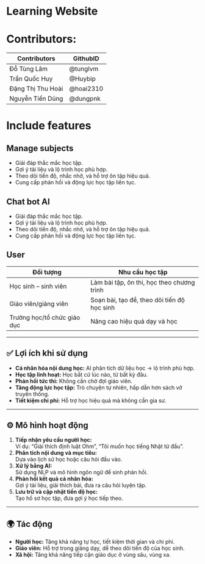 # Learning Website

# Contributors:

| Contributors         | GithubID       |
|----------------------|----------------|
| Đỗ Tùng Lâm          | @tunglvm       |
| Trần Quốc Huy        | @Huybip        |
| Đặng Thị Thu Hoài    | @hoai2310      |
| Nguyễn Tiến Dũng     | @dungpnk       |


# Include features
## Manage subjects
- Giải đáp thắc mắc học tập.
- Gợi ý tài liệu và lộ trình học phù hợp.
- Theo dõi tiến độ, nhắc nhở, và hỗ trợ ôn tập hiệu quả.
- Cung cấp phản hồi và động lực học tập liên tục.
## Chat bot AI
- Giải đáp thắc mắc học tập.
- Gợi ý tài liệu và lộ trình học phù hợp.
- Theo dõi tiến độ, nhắc nhở, và hỗ trợ ôn tập hiệu quả.
- Cung cấp phản hồi và động lực học tập liên tục.


## User

| Đối tượng                   | Nhu cầu học tập                             |
|-----------------------------|---------------------------------------------|
| Học sinh – sinh viên        | Làm bài tập, ôn thi, học theo chương trình  |
| Giáo viên/giảng viên        | Soạn bài, tạo đề, theo dõi tiến độ học sinh |
| Trường học/tổ chức giáo dục | Nâng cao hiệu quả dạy và học                |

---

## ✅ Lợi ích khi sử dụng

- **Cá nhân hóa nội dung học:** AI phân tích dữ liệu học → lộ trình phù hợp.
- **Học tập linh hoạt:** Học bất cứ lúc nào, từ bất kỳ đâu.
- **Phản hồi tức thì:** Không cần chờ đợi giáo viên.
- **Tăng động lực học tập:** Trò chuyện tự nhiên, hấp dẫn hơn sách vở truyền thống.
- **Tiết kiệm chi phí:** Hỗ trợ học hiệu quả mà không cần gia sư.

---

## ⚙️ Mô hình hoạt động

1. **Tiếp nhận yêu cầu người học:**  
   Ví dụ: “Giải thích định luật Ohm”, “Tôi muốn học tiếng Nhật từ đầu”.
2. **Phân tích nội dung và mục tiêu:**  
   Dựa vào lịch sử học hoặc câu hỏi đầu vào.
3. **Xử lý bằng AI:**  
   Sử dụng NLP và mô hình ngôn ngữ để sinh phản hồi.
4. **Phản hồi kết quả cá nhân hóa:**  
   Gợi ý tài liệu, giải thích bài, đưa ra câu hỏi luyện tập.
5. **Lưu trữ và cập nhật tiến độ học:**  
   Tạo hồ sơ học tập, đưa gợi ý học tiếp theo.

---

## 🌍 Tác động

- **Người học:** Tăng khả năng tự học, tiết kiệm thời gian và chi phí.
- **Giáo viên:** Hỗ trợ trong giảng dạy, dễ theo dõi tiến độ của học sinh.
- **Xã hội:** Tăng khả năng tiếp cận giáo dục ở vùng sâu, vùng xa.


